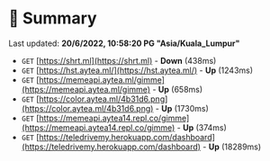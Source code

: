 # 📖 Summary
Last updated: **20/6/2022, 10:58:20 PG "Asia/Kuala_Lumpur"**

- `GET` [https://shrt.ml](https://shrt.ml) - **Down** (438ms)
- `GET` [https://hst.aytea.ml/](https://hst.aytea.ml/) - **Up** (1243ms)
- `GET` [https://memeapi.aytea.ml/gimme](https://memeapi.aytea.ml/gimme) - **Up** (658ms)
- `GET` [https://color.aytea.ml/4b31d6.png](https://color.aytea.ml/4b31d6.png) - **Up** (1730ms)
- `GET` [https://memeapi.aytea14.repl.co/gimme](https://memeapi.aytea14.repl.co/gimme) - **Up** (374ms)
- `GET` [https://teledrivemy.herokuapp.com/dashboard](https://teledrivemy.herokuapp.com/dashboard) - **Up** (18289ms)
